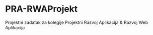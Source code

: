# PRA-RWAProjekt
Projektni zadatak za kolegije Projektni Razvoj Aplikacija &amp; Razvoj Web Aplikacija
